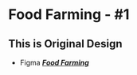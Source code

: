 # Food Farming - #1

## This is Original Design

  * Figma
    ***[Food Farming](https://www.figma.com/file/9ZiMfkyCtbyjif7Ye324Fl/Food-Farming?node-id=0%3A1&t=GAluBb0xbelJr2ip-1)***

